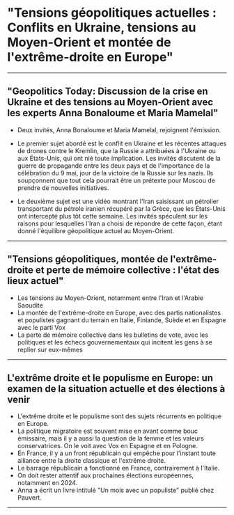# "Tensions géopolitiques actuelles : Conflits en Ukraine, tensions au Moyen-Orient et montée de l'extrême-droite en Europe"

-----------

## "Geopolitics Today: Discussion de la crise en Ukraine et des tensions au Moyen-Orient avec les experts Anna Bonaloume et Maria Mamelal"  
- Deux invités, Anna Bonaloume et Maria Mamelal, rejoignent l'émission.

- Le premier sujet abordé est le conflit en Ukraine et les récentes attaques de drones contre le Kremlin, que la Russie a attribuées à l'Ukraine ou aux États-Unis, qui ont nié toute implication. Les invités discutent de la guerre de propagande entre les deux pays et de l'importance de la célébration du 9 mai, jour de la victoire de la Russie sur les nazis. Ils soupçonnent que tout cela pourrait être un prétexte pour Moscou de prendre de nouvelles initiatives.

- Le deuxième sujet est une vidéo montrant l'Iran saisissant un pétrolier transportant du pétrole iranien récupéré par la Grèce, que les États-Unis ont intercepté plus tôt cette semaine. Les invités spéculent sur les raisons pour lesquelles l'Iran a choisi de répondre de cette façon, étant donné l'équilibre géopolitique actuel au Moyen-Orient.

-----------

## "Tensions géopolitiques, montée de l'extrême-droite et perte de mémoire collective : l'état des lieux actuel"  
- Les tensions au Moyen-Orient, notamment entre l'Iran et l'Arabie Saoudite
- La montée de l'extrême-droite en Europe, avec des partis nationalistes et populistes gagnant du terrain en Italie, Finlande, Suède et en Espagne avec le parti Vox
- La perte de mémoire collective dans les bulletins de vote, avec les politiques et les échecs gouvernementaux qui incitent les gens à se replier sur eux-mêmes

-----------

## L'extrême droite et le populisme en Europe: un examen de la situation actuelle et des élections à venir  
- L'extrême droite et le populisme sont des sujets récurrents en politique en Europe.
- La politique migratoire est souvent mise en avant comme bouc émissaire, mais il y a aussi la question de la femme et les valeurs conservatrices. On le voit avec Vox en Espagne et en Pologne.
- En France, il y a un front républicain qui empêche pour l'instant toute alliance entre la droite classique et l'extrême droite.
- Le barrage républicain a fonctionné en France, contrairement à l'Italie.
- On doit rester attentif aux prochaines élections européennes, notamment en 2024.
- Anna a écrit un livre intitulé "Un mois avec un populiste" publié chez Pauvert.

-----------

